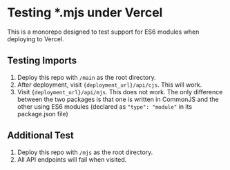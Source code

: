 # Testing *.mjs under Vercel

This is a monorepo designed to test support for ES6 modules when deploying to Vercel.

## Testing Imports

1. Deploy this repo with `/main` as the root directory.
2. After deployment, visit `{deployment_url}/api/cjs`.  This will work.
3. Visit `{deployment_url}/api/mjs`.  This does not work.  The only difference between the two packages is that one is written in CommonJS and the other using ES6 modules (declared as `"type": "module"` in its package.json file)

## Additional Test

1. Deploy this repo with `/mjs` as the root directory.
2. All API endpoints will fail when visited.
